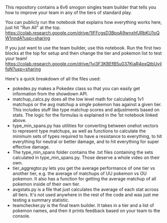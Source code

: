 This repository contains a 6v6 smogon singles team builder that tells you how to improve your team in any of the tiers of standard play.

You can publicly run the notebook that explains how everything works here, just hit "Run All" at the top.
https://colab.research.google.com/drive/1IFFcgsD3BpoA9wnxhfJRbKU1oQW1nndA?usp=sharing

If you just want to use the team builder, use this notebook. 
Run the first two blocks at the top for setup and then change the tier and pokemon list to test your team!
https://colab.research.google.com/drive/1yi3F3KBEfB5u037KjaR4pxQtbUvjlfqN?usp=sharing

Here's a quick breakdown of all the files used:

- pokedex.py makes a Pokedex class so that you can easily get information from the showdown API.
- matchup_calcs.py does all the low level math for calculating 1v1 matchups or the avg matchup a single pokemon has against a given tier. 
This includes stuff like type matchup scores and adjustments based on stats. The logic for the formulas is explained in the 1st notebook linked above.
- type_min_spans.py has utilities for converting between onehot vectors to represent type matchups, as well as functions to calculate the minimum sets
of types required to have a resistance to everything, to hit everything for neutral or better damage, and to hit everything for super effective damage.
- The type_min_spans folder contains the .txt files containing the sets calculated in type_min_spans.py. Those deserve a whole video on their own.
- tier_aggregtor.py lets you get the average performance of one tier vs another tier, e.g. the average of matchups of UU pokemon vs OU pokemon.
It also has a function for getting the average matchup of all pokemon inside of their own tier.
- avgstats.py is a file that just calculates the average of each stat across all tiers. 
It's not used anywhere in the rest of the code and was just me testing a summary statistic.
- teamchecker.py is the final team builder. It takes in a tier and a list of pokemon names, and then it prints feedback based on your team to the console. 


